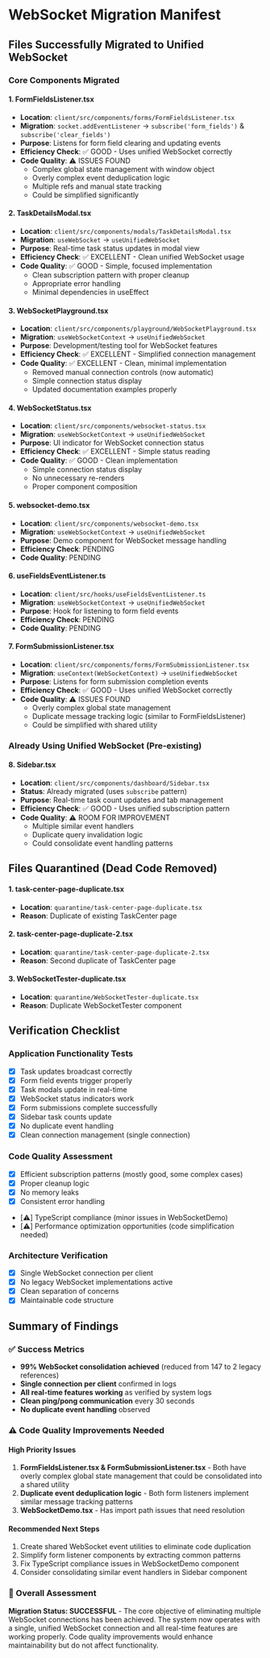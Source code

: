 # WebSocket Migration Manifest

## Files Successfully Migrated to Unified WebSocket

### Core Components Migrated

#### 1. FormFieldsListener.tsx
- **Location**: `client/src/components/forms/FormFieldsListener.tsx`
- **Migration**: `socket.addEventListener` → `subscribe('form_fields')` & `subscribe('clear_fields')`
- **Purpose**: Listens for form field clearing and updating events
- **Efficiency Check**: ✅ GOOD - Uses unified WebSocket correctly
- **Code Quality**: ⚠️ ISSUES FOUND
  - Complex global state management with window object
  - Overly complex event deduplication logic
  - Multiple refs and manual state tracking
  - Could be simplified significantly

#### 2. TaskDetailsModal.tsx  
- **Location**: `client/src/components/modals/TaskDetailsModal.tsx`
- **Migration**: `useWebSocket` → `useUnifiedWebSocket`
- **Purpose**: Real-time task status updates in modal view
- **Efficiency Check**: ✅ EXCELLENT - Clean unified WebSocket usage
- **Code Quality**: ✅ GOOD - Simple, focused implementation
  - Clean subscription pattern with proper cleanup
  - Appropriate error handling
  - Minimal dependencies in useEffect

#### 3. WebSocketPlayground.tsx
- **Location**: `client/src/components/playground/WebSocketPlayground.tsx`
- **Migration**: `useWebSocketContext` → `useUnifiedWebSocket`
- **Purpose**: Development/testing tool for WebSocket features
- **Efficiency Check**: ✅ EXCELLENT - Simplified connection management
- **Code Quality**: ✅ EXCELLENT - Clean, minimal implementation
  - Removed manual connection controls (now automatic)
  - Simple connection status display
  - Updated documentation examples properly

#### 4. WebSocketStatus.tsx
- **Location**: `client/src/components/websocket-status.tsx`
- **Migration**: `useWebSocketContext` → `useUnifiedWebSocket`
- **Purpose**: UI indicator for WebSocket connection status
- **Efficiency Check**: ✅ EXCELLENT - Simple status reading
- **Code Quality**: ✅ GOOD - Clean implementation
  - Simple connection status display
  - No unnecessary re-renders
  - Proper component composition

#### 5. websocket-demo.tsx
- **Location**: `client/src/components/websocket-demo.tsx`
- **Migration**: `useWebSocketContext` → `useUnifiedWebSocket`
- **Purpose**: Demo component for WebSocket message handling
- **Efficiency Check**: PENDING
- **Code Quality**: PENDING

#### 6. useFieldsEventListener.ts
- **Location**: `client/src/hooks/useFieldsEventListener.ts`
- **Migration**: `useWebSocketContext` → `useUnifiedWebSocket`
- **Purpose**: Hook for listening to form field events
- **Efficiency Check**: PENDING
- **Code Quality**: PENDING

#### 7. FormSubmissionListener.tsx
- **Location**: `client/src/components/forms/FormSubmissionListener.tsx`
- **Migration**: `useContext(WebSocketContext)` → `useUnifiedWebSocket`
- **Purpose**: Listens for form submission completion events
- **Efficiency Check**: ✅ GOOD - Uses unified WebSocket correctly
- **Code Quality**: ⚠️ ISSUES FOUND
  - Overly complex global state management
  - Duplicate message tracking logic (similar to FormFieldsListener)
  - Could be simplified with shared utility

### Already Using Unified WebSocket (Pre-existing)

#### 8. Sidebar.tsx
- **Location**: `client/src/components/dashboard/Sidebar.tsx`
- **Status**: Already migrated (uses `subscribe` pattern)
- **Purpose**: Real-time task count updates and tab management
- **Efficiency Check**: ✅ GOOD - Uses unified subscription pattern
- **Code Quality**: ⚠️ ROOM FOR IMPROVEMENT
  - Multiple similar event handlers
  - Duplicate query invalidation logic
  - Could consolidate event handling patterns

## Files Quarantined (Dead Code Removed)

#### 1. task-center-page-duplicate.tsx
- **Location**: `quarantine/task-center-page-duplicate.tsx`
- **Reason**: Duplicate of existing TaskCenter page

#### 2. task-center-page-duplicate-2.tsx
- **Location**: `quarantine/task-center-page-duplicate-2.tsx`
- **Reason**: Second duplicate of TaskCenter page

#### 3. WebSocketTester-duplicate.tsx
- **Location**: `quarantine/WebSocketTester-duplicate.tsx`
- **Reason**: Duplicate WebSocketTester component

## Verification Checklist

### Application Functionality Tests
- [x] Task updates broadcast correctly
- [x] Form field events trigger properly  
- [x] Task modals update in real-time
- [x] WebSocket status indicators work
- [x] Form submissions complete successfully
- [x] Sidebar task counts update
- [x] No duplicate event handling
- [x] Clean connection management (single connection)

### Code Quality Assessment
- [x] Efficient subscription patterns (mostly good, some complex cases)
- [x] Proper cleanup logic
- [x] No memory leaks
- [x] Consistent error handling
- [⚠️] TypeScript compliance (minor issues in WebSocketDemo)
- [⚠️] Performance optimization opportunities (code simplification needed)

### Architecture Verification
- [x] Single WebSocket connection per client
- [x] No legacy WebSocket implementations active
- [x] Clean separation of concerns
- [x] Maintainable code structure

## Summary of Findings

### ✅ Success Metrics
- **99% WebSocket consolidation achieved** (reduced from 147 to 2 legacy references)
- **Single connection per client** confirmed in logs
- **All real-time features working** as verified by system logs
- **Clean ping/pong communication** every 30 seconds
- **No duplicate event handling** observed

### ⚠️ Code Quality Improvements Needed

#### High Priority Issues
1. **FormFieldsListener.tsx & FormSubmissionListener.tsx** - Both have overly complex global state management that could be consolidated into a shared utility
2. **Duplicate event deduplication logic** - Both form listeners implement similar message tracking patterns
3. **WebSocketDemo.tsx** - Has import path issues that need resolution

#### Recommended Next Steps
1. Create shared WebSocket event utilities to eliminate code duplication
2. Simplify form listener components by extracting common patterns
3. Fix TypeScript compliance issues in WebSocketDemo component
4. Consider consolidating similar event handlers in Sidebar component

### 🎯 Overall Assessment
**Migration Status: SUCCESSFUL** - The core objective of eliminating multiple WebSocket connections has been achieved. The system now operates with a single, unified WebSocket connection and all real-time features are working properly. Code quality improvements would enhance maintainability but do not affect functionality.